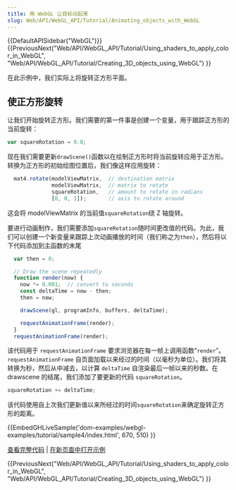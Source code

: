 ```yaml
---
title: 用 WebGL 让目标动起来
slug: Web/API/WebGL_API/Tutorial/Animating_objects_with_WebGL
---
```


{{DefaultAPISidebar("WebGL")}} {{PreviousNext("Web/API/WebGL_API/Tutorial/Using_shaders_to_apply_color_in_WebGL", "Web/API/WebGL_API/Tutorial/Creating_3D_objects_using_WebGL") }}

在此示例中，我们实际上将旋转正方形平面。

## 使正方形旋转

让我们开始旋转正方形。我们需要的第一件事是创建一个变量，用于跟踪正方形的当前旋转：

```js
var squareRotation = 0.0;
```

现在我们需要更新`drawScene()`函数以在绘制正方形时将当前旋转应用于正方形。转换为正方形的初始绘图位置后，我们像这样应用旋转：

```js
  mat4.rotate(modelViewMatrix,  // destination matrix
              modelViewMatrix,  // matrix to rotate
              squareRotation,   // amount to rotate in radians
              [0, 0, 1]);       // axis to rotate around
```

这会将 modelViewMatrix 的当前值`squareRotation`绕 Z 轴旋转。

要进行动画制作，我们需要添加`squareRotation`随时间更改值的代码。为此，我们可以创建一个新变量来跟踪上次动画播放的时间（我们称之为`then`），然后将以下代码添加到主函数的末尾

```js
  var then = 0;

  // Draw the scene repeatedly
  function render(now) {
    now *= 0.001;  // convert to seconds
    const deltaTime = now - then;
    then = now;

    drawScene(gl, programInfo, buffers, deltaTime);

    requestAnimationFrame(render);
  }
  requestAnimationFrame(render);
```

该代码用于 `requestAnimationFrame` 要求浏览器在每一帧上调用函数“`render`”。`requestAnimationFrame` 自页面加载以来经过的时间（以毫秒为单位）。我们将其转换为秒，然后从中减去，以计算 `deltaTime` 自渲染最后一帧以来的秒数。在 drawscene 的结尾，我们添加了要更新的代码 `squareRotation`。

```js
squareRotation += deltaTime;
```

该代码使用自上次我们更新值以来所经过的时间`squareRotation`来确定旋转正方形的距离。

{{EmbedGHLiveSample('dom-examples/webgl-examples/tutorial/sample4/index.html', 670, 510) }}

[查看完整代码](https://github.com/mdn/dom-examples/tree/main/webgl-examples/tutorial/sample4) | [在新页面中打开示例](https://mdn.github.io/dom-examples/webgl-examples/tutorial/sample4/)

{{PreviousNext("Web/API/WebGL_API/Tutorial/Using_shaders_to_apply_color_in_WebGL", "Web/API/WebGL_API/Tutorial/Creating_3D_objects_using_WebGL") }}
